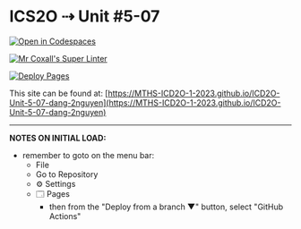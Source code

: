 # ICS2O ⇢ Unit #5-07

[![Open in Codespaces](https://classroom.github.com/assets/launch-codespace-7f7980b617ed060a017424585567c406b6ee15c891e84e1186181d67ecf80aa0.svg)](https://classroom.github.com/open-in-codespaces?assignment_repo_id=15013635)

[![Mr Coxall's Super Linter](https://github.com/MTHS-ICD2O-1-2023/ICD2O-Unit-5-07-dang-2nguyen/workflows/Mr%20Coxall's%20Super%20Linter/badge.svg)](https://github.com/MTHS-ICD2O-1-2023/ICD2O-Unit-5-07-dang-2nguyen/actions)

[![Deploy Pages](https://github.com/MTHS-ICD2O-1-2023/ICD2O-Unit-5-07-dang-2nguyen/workflows/Deploy%20Pages/badge.svg)](https://github.com/MTHS-ICD2O-1-2023/ICD2O-Unit-5-07-dang-2nguyen/actions)

This site can be found at: [https://MTHS-ICD2O-1-2023.github.io/ICD2O-Unit-5-07-dang-2nguyen](https://MTHS-ICD2O-1-2023.github.io/ICD2O-Unit-5-07-dang-2nguyen)

---

**NOTES ON INITIAL LOAD:**
- remember to goto on the menu bar:
  - File
  - Go to Repository
  - ⚙ Settings
  - 🗔 Pages
    - then from the "Deploy from a branch ▼" button, select "GitHub Actions"
